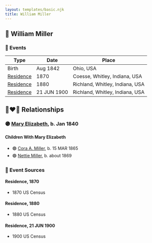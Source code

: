 ```yaml
---
layout: templates/basic.njk
title: William Miller
---
```

## 🔵 William Miller

### 📆 Events

Type | Date | Place
------ | ------ | ------
Birth | Aug 1842 | Ohio, USA
[Residence](#event-b967a334-4315-4775-8bba-59ec1f7a30a4) | 1870 | Coesse, Whitley, Indiana, USA
[Residence](#event-aedf0fec-5db8-483d-b9ed-ba8be8af4750) | 1880 | Richland, Whitley, Indiana, USA
[Residence](#event-575e5aba-8db8-45fc-991b-8441e3caf497) | 21 JUN 1900 | Richland, Whitley, Indiana, USA

## 👩‍❤️‍👨 Relationships

### 🟣 [Mary Elizabeth](/people/8/84477504), b. Jan 1840

#### Children With Mary Elizabeth
* 🟣 [Cora A. Miller](/people/1/12053368), b. 15 MAR 1865
* 🟣 [Nettie Miller](/people/4/48706128), b. about 1869
### 📰 Event Sources

#### <a id="event-b967a334-4315-4775-8bba-59ec1f7a30a4"></a> Residence, 1870
* 1870 US Census

#### <a id="event-aedf0fec-5db8-483d-b9ed-ba8be8af4750"></a> Residence, 1880
* 1880 US Census

#### <a id="event-575e5aba-8db8-45fc-991b-8441e3caf497"></a> Residence, 21 JUN 1900
* 1900 US Census
